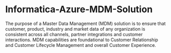 # Informatica-Azure-MDM-Solution
The purpose of a Master Data Management (MDM) solution is to ensure that customer, product, industry and market data of any organization is consistent across all channels, partner integrations and customer interactions. MDM capabilities are foundational to Customer Relationship and Customer Lifecycle Management and overall Customer Experience. 
